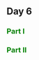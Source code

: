 ## Day 6

<!-- ### <span style="color:red">Part I</span> -->
### <span style="color:green">Part I</span>

<!-- ### <span style="color:red">Part II</span> -->
### <span style="color:green">Part II</span>